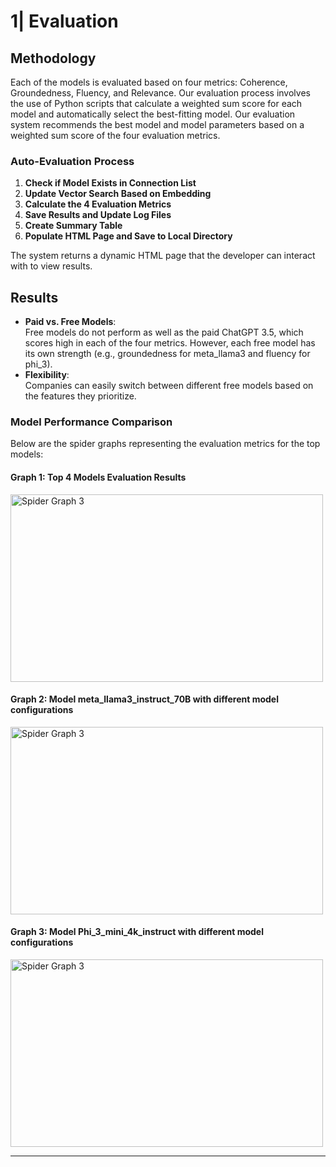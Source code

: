 # 1| Evaluation

## Methodology

Each of the models is evaluated based on four metrics: Coherence, Groundedness, Fluency, and Relevance. Our evaluation process involves the use of Python scripts that calculate a weighted sum score for each model and automatically select the best-fitting model.
Our evaluation system recommends the best model and model parameters based on a weighted sum score of the four evaluation metrics.

### Auto-Evaluation Process

1. **Check if Model Exists in Connection List**
2. **Update Vector Search Based on Embedding**
3. **Calculate the 4 Evaluation Metrics**
4. **Save Results and Update Log Files**
5. **Create Summary Table**
6. **Populate HTML Page and Save to Local Directory**

The system returns a dynamic HTML page that the developer can interact with to view results.

## Results

- **Paid vs. Free Models**:  
Free models do not perform as well as the paid ChatGPT 3.5, which scores high in each of the four metrics. However, each free model has its own strength (e.g., groundedness for meta_llama3 and fluency for phi_3).
- **Flexibility**:  
Companies can easily switch between different free models based on the features they prioritize.

### Model Performance Comparison

Below are the spider graphs representing the evaluation metrics for the top models:

#### Graph 1: Top 4 Models Evaluation Results

<img src="https://microsoft-contoso-group-project.github.io/website/img/top4.svg" alt="Spider Graph 3" width="500" height="300">

#### Graph 2: Model meta_llama3_instruct_70B with different model configurations

<img src="https://microsoft-contoso-group-project.github.io/website/img/meta_llama.svg" alt="Spider Graph 3" width="500" height="300">

#### Graph 3: Model Phi_3_mini_4k_instruct with different model configurations

<img src="https://microsoft-contoso-group-project.github.io/website/img/phi3.svg" alt="Spider Graph 3" width="500" height="300">

---
